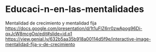 # Educaci-n-en-las-mentalidades
Mentalidad de crecimiento y mentalidad fija 
https://docs.google.com/presentation/d/1t1uFlZ6rr0zwApog96Di-qxJcW8mcgOq/edit#slide=id.p1
https://view.genial.ly/632b5aa35b918a00114d5f9e/interactive-image-mentalidad-fija-y-de-crecimiento
